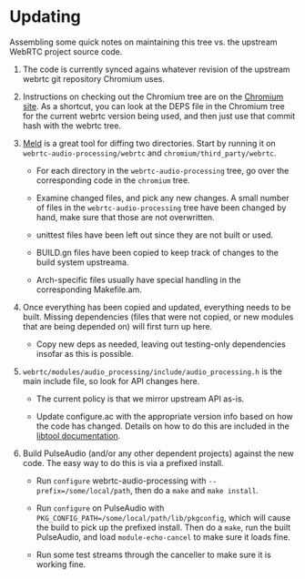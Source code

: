 Updating
=====

Assembling some quick notes on maintaining this tree vs. the upstream WebRTC
project source code.

1. The code is currently synced agains whatever revision of the upstream
   webrtc git repository Chromium uses.

2. Instructions on checking out the Chromium tree are on the
   [Chromium site][get-chromium]. As a shortcut, you can look at the DEPS file
   in the Chromium tree for the current webrtc version being used, and then
   just use that commit hash with the webrtc tree.

3. [Meld][meld] is a great tool for diffing two directories. Start by running
   it on ```webrtc-audio-processing/webrtc``` and
   ```chromium/third_party/webrtc```.

   * For each directory in the ```webrtc-audio-processing``` tree, go over the
     corresponding code in the ```chromium``` tree.

   * Examine changed files, and pick any new changes. A small number of files
     in the ```webrtc-audio-processing``` tree have been changed by hand, make
     sure that those are not overwritten.

   * unittest files have been left out since they are not built or used.

   * BUILD.gn files have been copied to keep track of changes to the build
     system upstreama.

   * Arch-specific files usually have special handling in the corresponding
     Makefile.am.

4. Once everything has been copied and updated, everything needs to be built.
   Missing dependencies (files that were not copied, or new modules that are
   being depended on) will first turn up here.

   * Copy new deps as needed, leaving out testing-only dependencies insofar as
     this is possible.

5. ```webrtc/modules/audio_processing/include/audio_processing.h``` is the main
   include file, so look for API changes here.

   * The current policy is that we mirror upstream API as-is.

   * Update configure.ac with the appropriate version info  based on how the
     code has changed. Details on how to do this are included in the
     [libtool documentation][libtool-version-info].

5. Build PulseAudio (and/or any other dependent projects) against the new code.
   The easy way to do this is via a prefixed install.

   * Run ```configure``` webrtc-audio-processing with
     ```--prefix=/some/local/path```, then do a ```make``` and
     ```make install```.

   * Run ```configure``` on PulseAudio with
     ```PKG_CONFIG_PATH=/some/local/path/lib/pkgconfig```, which will cause the
     build to pick up the prefixed install. Then do a ```make```, run the built
     PulseAudio, and load ```module-echo-cancel``` to make sure it loads fine.

   * Run some test streams through the canceller to make sure it is working
     fine.

[get-chromium]: http://dev.chromium.org/developers/how-tos/get-the-code
[meld]: http://meldmerge.org/
[libtool-version-info]: https://www.gnu.org/software/libtool/manual/html_node/Updating-version-info.html
